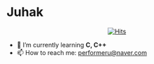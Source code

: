 # Juhak
<p align="center">
  <a href="https://hits.seeyoufarm.com">
    <img src="https://hits.seeyoufarm.com/api/count/incr/badge.svg?url=https%3A%2F%2Fgithub.com%2Fperformeru&count_bg=%2379C83D&title_bg=%23555555&icon=github.svg&icon_color=%23E7E7E7&title=Github&edge_flat=false" alt="Hits">
  </a>
</p>

- 🌱 I’m currently learning **C, C++**
- 📫 How to reach me: performeru@naver.com
